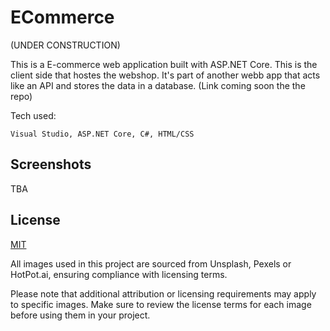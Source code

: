 
# ECommerce

(UNDER CONSTRUCTION)

This is a E-commerce web application built with ASP.NET Core. This is the client side that hostes the webshop. It's part of another webb app that acts like an API and stores the data in a database. (Link coming soon the the repo)


Tech used:

    Visual Studio, ASP.NET Core, C#, HTML/CSS


## Screenshots

TBA

## License

[MIT](https://choosealicense.com/licenses/mit/)

All images used in this project are sourced from Unsplash, Pexels or HotPot.ai, ensuring compliance with licensing terms.

Please note that additional attribution or licensing requirements may apply to specific images. Make sure to review the license terms for each image before using them in your project.
